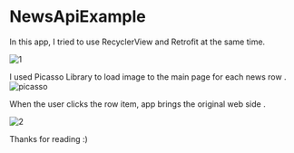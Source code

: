 # NewsApiExample

In this app, I tried to use RecyclerView and Retrofit at the same time. 

![1](https://user-images.githubusercontent.com/54797582/186589197-b23f94d3-a1a5-4b71-83c1-86d97fb19be7.png)


I used Picasso Library to load image to the main page for each news row
.
![picasso](https://user-images.githubusercontent.com/54797582/186588614-ef38c71e-f2f4-40d0-a155-bd051c8f3e4e.png)

When the user clicks the row item, app brings the original web side .

![2](https://user-images.githubusercontent.com/54797582/186589221-c5a5da53-f31d-4bfa-a972-9d1b54937110.png)

Thanks for reading :)
